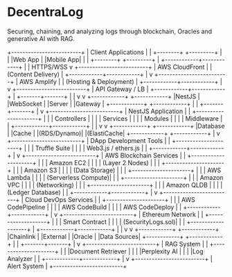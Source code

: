 # DecentraLog
Securing, chaining, and analyzing logs through blockchain, Oracles and generative AI with RAG.

+-------------------------+
|    Client Applications  |
|  +--------+ +---------+ |
|  |Web App | |Mobile App| |
|  +--------+ +---------+ |
+------------+------------+
             |
             | HTTPS/WSS
             v
+-------------------------+
|   AWS CloudFront        |
| (Content Delivery)      |
+------------+------------+
             |
             v
+-------------------------+
|   AWS Amplify           |
| (Hosting & Deployment)  |
+------------+------------+
             |
             v
+-------------------------+
|   API Gateway / LB      |
+------------+------------+
             |
     +-------+-------+
     |               |
     v               v
+------------+ +------------+
|NestJS      | |WebSocket   |
|Server      | |Gateway     |
+------------+ +------------+
     |               |
     +-------+-------+
             |
             v
+-------------------------+
|   NestJS Application    |
| +---------------------+ |
| | Controllers         | |
| | Services            | |
| | Modules             | |
| | Middleware          | |
+------------+------------+
     |               |
     v               v
+------------+ +------------+
|Database    | |Cache       |
|(RDS/Dynamo)| |(ElastiCache|
+------------+ +------------+
             |
             v
+-------------------------+
| DApp Development Tools  |
| +---------------------+ |
| | Truffle Suite       | |
| | Web3.js / ethers.js | |
+------------+------------+
             |
             v
+-------------------------+
| AWS Blockchain Services |
| +---------------------+ |
| | Amazon EC2          | |
| | (Layer 2 Nodes)     | |
| +---------------------+ |
| | Amazon S3           | |
| | (Data Storage)      | |
| +---------------------+ |
| | AWS Lambda          | |
| | (Serverless Compute)| |
| +---------------------+ |
| | Amazon VPC          | |
| | (Networking)        | |
| +---------------------+ |
| | Amazon QLDB         | |
| | (Ledger Database)   | |
+------------+------------+
             |
             v
+-------------------------+
| Cloud DevOps Services   |
| +---------------------+ |
| | AWS CodePipeline    | |
| | AWS CodeBuild       | |
| | AWS CodeDeploy      | |
+------------+------------+
             |
             v
+-------------------------+
|   Ethereum Network      |
|  +-------------------+  |
|  |  Smart Contract   |  |
|  | (SecurityLogs.sol)|  |
|  +-------------------+  |
+------------+------------+
     |               |
     v               v
+------------+ +------------+
|Chainlink   | |External    |
|Oracle      | |Data Sources|
+------------+ +------------+
     |               |
     +-------+-------+
             |
             v
+-------------------------+
|   RAG System            |
| +---------------------+ |
| |Document Retriever   | |
| |Perplexity AI        | |
| |Log Analyzer         | |
+------------+------------+
             |
             v
+-------------------------+
|   Alert System          |
+-------------------------+
